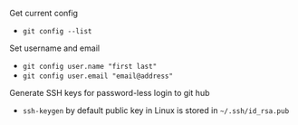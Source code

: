 Get current config
- `git config --list`

Set username and email
- `git config user.name "first last"`
- `git config user.email "email@address"`

Generate SSH keys for password-less login to git hub
 - `ssh-keygen`
by default public key in Linux is stored in `~/.ssh/id_rsa.pub`

